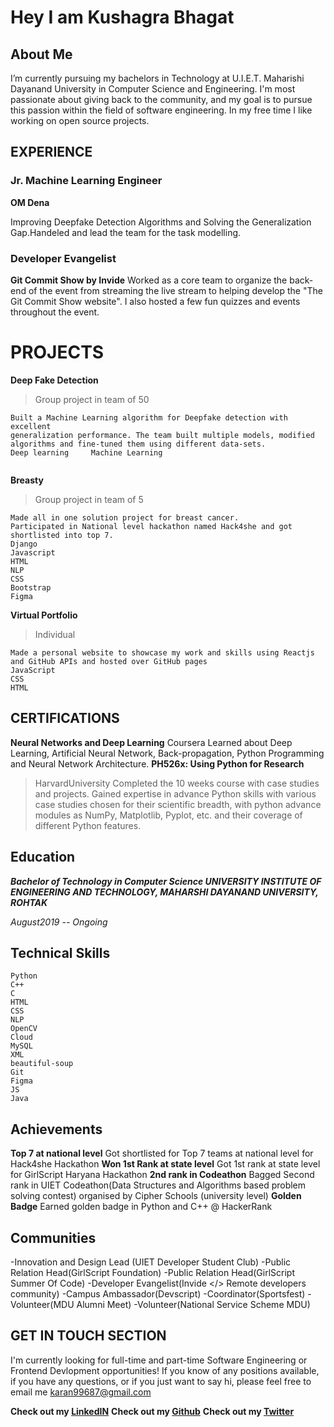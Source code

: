 # Hey I am Kushagra Bhagat

## About Me
I’m currently pursuing my bachelors in Technology at U.I.E.T. Maharishi Dayanand University in Computer Science and Engineering.
I'm most passionate about giving back to the community, and my goal is to pursue this passion within the field of software engineering.
In my free time I like working on open source projects.


## EXPERIENCE
### Jr. Machine Learning Engineer 
**OM Dena**

Improving Deepfake Detection Algorithms and Solving the Generalization Gap.Handeled and lead the team for the task modelling.

### Developer Evangelist
**Git Commit Show by Invide**
Worked as a core team to organize the back-end of the event from streaming the live stream to helping develop the "The Git Commit Show website".
I also hosted a few fun quizzes and events throughout the event.
# PROJECTS
**Deep Fake Detection** 
>Group project in team of 50

```
Built a Machine Learning algorithm for Deepfake detection with excellent
generalization performance. The team built multiple models, modified
algorithms and fine-tuned them using different data-sets.
Deep learning     Machine Learning
   
``` 


**Breasty** 
>Group project in team of 5

```
Made all in one solution project for breast cancer.
Participated in National level hackathon named Hack4she and got shortlisted into top 7.
Django
Javascript
HTML
NLP
CSS
Bootstrap
Figma
```
**Virtual Portfolio**
>Individual
```
Made a personal website to showcase my work and skills using Reactjs and GitHub APIs and hosted over GitHub pages
JavaScript
CSS
HTML
```

## CERTIFICATIONS
**Neural Networks and Deep Learning**
Coursera
Learned about Deep Learning, Artificial Neural Network, Back-propagation, Python Programming and Neural Network Architecture.
**PH526x: Using Python for Research**
>HarvardUniversity
Completed the 10 weeks course with case studies and projects. Gained expertise in advance Python skills with various case studies chosen for their scientific breadth, with python advance modules as NumPy, Matplotlib, Pyplot, etc. and their coverage of different Python features.
## Education
***Bachelor of Technology in Computer Science
UNIVERSITY INSTITUTE OF ENGINEERING AND TECHNOLOGY, MAHARSHI DAYANAND UNIVERSITY, ROHTAK***


_August2019 -- Ongoing_
## Technical Skills
```
Python
C++
C
HTML
CSS
NLP
OpenCV
Cloud
MySQL
XML
beautiful-soup
Git
Figma
JS
Java
```
## Achievements
**Top 7 at national level**
Got shortlisted for Top 7 teams at national level for Hack4she Hackathon
**Won 1st Rank at state level**
Got 1st rank at state level for GirlScript Haryana Hackathon
**2nd rank  in Codeathon**
Bagged Second rank in UIET Codeathon(Data Structures and Algorithms based problem solving contest) organised by Cipher Schools  (university level)
**Golden Badge**
Earned golden badge in Python and C++ @ HackerRank
## Communities
-Innovation and Design Lead (UIET Developer Student Club)
-Public Relation Head(GirlScript Foundation)
-Public Relation Head(GirlScript Summer Of Code)
-Developer Evangelist(Invide </> Remote developers community)
-Campus Ambassador(Devscript)
-Coordinator(Sportsfest)
-Volunteer(MDU Alumni Meet)
-Volunteer(National Service Scheme MDU)
## GET IN TOUCH SECTION
I'm currently looking for full-time and part-time Software Engineering or Frontend Devlopment opportunities! If you know of any positions available, if you have any questions, or if you just want to say hi, please feel free to email me [karan99687@gmail.com](karan99687@gmail.com)






**Check out my [LinkedIN](https://www.linkedin.com/in/kushagrabhagat/)**
**Check out my [Github](https://github.com/kushagrabhagat)**
**Check out my [Twitter](https://www.twitter.com/kushagrabhagat/)**


